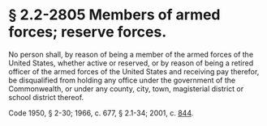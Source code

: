 # § 2.2-2805 Members of armed forces; reserve forces.

<p>No person shall, by reason of being a member of the armed forces of the United States, whether active or reserved, or by reason of being a retired officer of the armed forces of the United States and receiving pay therefor, be disqualified from holding any office under the government of the Commonwealth, or under any county, city, town, magisterial district or school district thereof.</p><p>Code 1950, § 2-30; 1966, c. 677, § 2.1-34; 2001, c. <a href='http://lis.virginia.gov/cgi-bin/legp604.exe?011+ful+CHAP0844'>844</a>.</p>